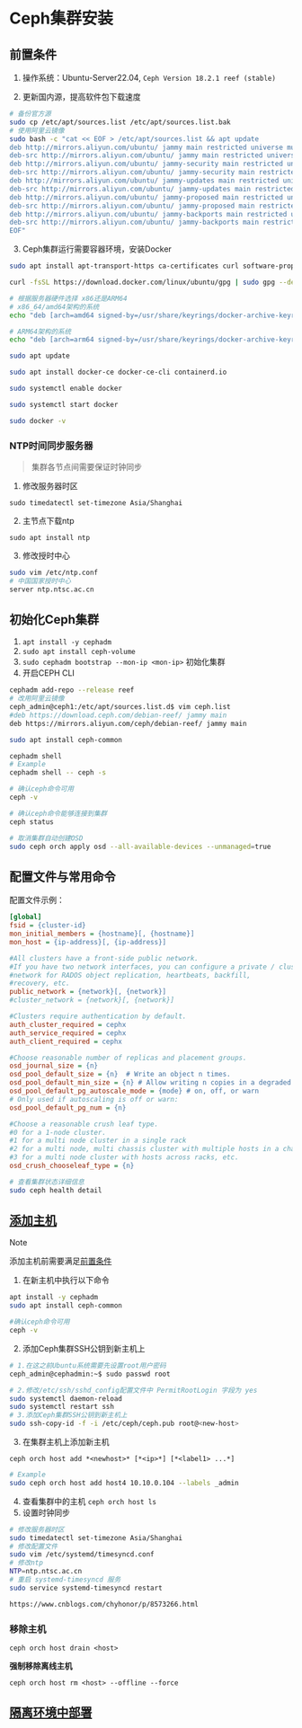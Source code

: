 # Ceph集群安装

## 前置条件

1. 操作系统：Ubuntu-Server22.04, `Ceph Version 18.2.1 reef (stable)`

2. 更新国内源，提高软件包下载速度

```bash
# 备份官方源
sudo cp /etc/apt/sources.list /etc/apt/sources.list.bak
# 使用阿里云镜像
sudo bash -c "cat << EOF > /etc/apt/sources.list && apt update
deb http://mirrors.aliyun.com/ubuntu/ jammy main restricted universe multiverse
deb-src http://mirrors.aliyun.com/ubuntu/ jammy main restricted universe multiverse
deb http://mirrors.aliyun.com/ubuntu/ jammy-security main restricted universe multiverse
deb-src http://mirrors.aliyun.com/ubuntu/ jammy-security main restricted universe multiverse
deb http://mirrors.aliyun.com/ubuntu/ jammy-updates main restricted universe multiverse
deb-src http://mirrors.aliyun.com/ubuntu/ jammy-updates main restricted universe multiverse
deb http://mirrors.aliyun.com/ubuntu/ jammy-proposed main restricted universe multiverse
deb-src http://mirrors.aliyun.com/ubuntu/ jammy-proposed main restricted universe multiverse
deb http://mirrors.aliyun.com/ubuntu/ jammy-backports main restricted universe multiverse
deb-src http://mirrors.aliyun.com/ubuntu/ jammy-backports main restricted universe multiverse
EOF"
```

3. Ceph集群运行需要容器环境，安装Docker

```bash
sudo apt install apt-transport-https ca-certificates curl software-properties-common

curl -fsSL https://download.docker.com/linux/ubuntu/gpg | sudo gpg --dearmor -o /usr/share/keyrings/docker-archive-keyring.gpg

# 根据服务器硬件选择 x86还是ARM64
# x86_64/amd64架构的系统
echo "deb [arch=amd64 signed-by=/usr/share/keyrings/docker-archive-keyring.gpg] https://download.docker.com/linux/ubuntu $(lsb_release -cs) stable" | sudo tee /etc/apt/sources.list.d/docker.list > /dev/null

# ARM64架构的系统
echo "deb [arch=arm64 signed-by=/usr/share/keyrings/docker-archive-keyring.gpg] https://download.docker.com/linux/ubuntu $(lsb_release -cs) stable" | sudo tee /etc/apt/sources.list.d/docker.list > /dev/null

sudo apt update

sudo apt install docker-ce docker-ce-cli containerd.io

sudo systemctl enable docker

sudo systemctl start docker

sudo docker -v
```

### NTP时间同步服务器

> 集群各节点间需要保证时钟同步

1. 修改服务器时区

`sudo timedatectl set-timezone Asia/Shanghai`

2. 主节点下载ntp

`sudo apt install ntp`

3.  修改授时中心 

```bash
sudo vim /etc/ntp.conf
# 中国国家授时中心
server ntp.ntsc.ac.cn
```

## 初始化Ceph集群

1. `apt install -y cephadm`
2. `sudo apt install ceph-volume`
3. `sudo cephadm bootstrap --mon-ip <mon-ip>` 初始化集群
4. 开启CEPH CLI

```bash
cephadm add-repo --release reef
# 改用阿里云镜像
ceph_admin@ceph1:/etc/apt/sources.list.d$ vim ceph.list
#deb https://download.ceph.com/debian-reef/ jammy main
deb https://mirrors.aliyun.com/ceph/debian-reef/ jammy main
```

```Bash
sudo apt install ceph-common

cephadm shell
# Example
cephadm shell -- ceph -s

# 确认ceph命令可用
ceph -v

# 确认ceph命令能够连接到集群
ceph status

# 取消集群自动创建OSD
sudo ceph orch apply osd --all-available-devices --unmanaged=true
```

## 配置文件与常用命令

配置文件示例：

```ini
[global]
fsid = {cluster-id}
mon_initial_members = {hostname}[, {hostname}]
mon_host = {ip-address}[, {ip-address}]

#All clusters have a front-side public network.
#If you have two network interfaces, you can configure a private / cluster 
#network for RADOS object replication, heartbeats, backfill,
#recovery, etc.
public_network = {network}[, {network}]
#cluster_network = {network}[, {network}] 

#Clusters require authentication by default.
auth_cluster_required = cephx
auth_service_required = cephx
auth_client_required = cephx

#Choose reasonable number of replicas and placement groups.
osd_journal_size = {n}
osd_pool_default_size = {n}  # Write an object n times.
osd_pool_default_min_size = {n} # Allow writing n copies in a degraded state.
osd_pool_default_pg_autoscale_mode = {mode} # on, off, or warn
# Only used if autoscaling is off or warn:
osd_pool_default_pg_num = {n}

#Choose a reasonable crush leaf type.
#0 for a 1-node cluster.
#1 for a multi node cluster in a single rack
#2 for a multi node, multi chassis cluster with multiple hosts in a chassis
#3 for a multi node cluster with hosts across racks, etc.
osd_crush_chooseleaf_type = {n}
```

```bash
# 查看集群状态详细信息
sudo ceph health detail
```



## [添加主机](https://docs.ceph.com/en/reef/cephadm/host-management/#adding-hosts)

> [!NOTE]
>
> 添加主机前需要满足<a href="#前置条件">前置条件</a>

1. 在新主机中执行以下命令

```bash
apt install -y cephadm
sudo apt install ceph-common

#确认ceph命令可用
ceph -v
```

2. 添加Ceph集群SSH公钥到新主机上 

```bash
# 1.在这之前Ubuntu系统需要先设置root用户密码
ceph_admin@cephadmin:~$ sudo passwd root

# 2.修改/etc/ssh/sshd_config配置文件中 PermitRootLogin 字段为 yes
sudo systemctl daemon-reload
sudo systemctl restart ssh
# 3.添加Ceph集群SSH公钥到新主机上 
sudo ssh-copy-id -f -i /etc/ceph/ceph.pub root@<new-host>
```

3. 在集群主机上添加新主机

`ceph orch host add *<newhost>* [*<ip>*] [*<label1> ...*]`

```bash
# Example
sudo ceph orch host add host4 10.10.0.104 --labels _admin
```

4. 查看集群中的主机 `ceph orch host ls`
4. 设置时钟同步

```bash
# 修改服务器时区
sudo timedatectl set-timezone Asia/Shanghai
# 修改配置文件
sudo vim /etc/systemd/timesyncd.conf
# 修改ntp
NTP=ntp.ntsc.ac.cn
# 重启 systemd-timesyncd 服务
sudo service systemd-timesyncd restart

https://www.cnblogs.com/chyhonor/p/8573266.html
```

### 移除主机

`ceph orch host drain <host>`

**强制移除离线主机**

`ceph orch host rm <host> --offline --force`

## [隔离环境中部署](https://docs.ceph.com/en/reef/cephadm/install/#deployment-in-an-isolated-environment)

